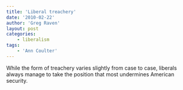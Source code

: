 ```yaml
---
title: 'Liberal treachery'
date: '2010-02-22'
author: 'Greg Raven'
layout: post
categories:
    - liberalism
tags:
    - 'Ann Coulter'
---
```


While the form of treachery varies slightly from case to case, liberals always manage to take the position that most undermines American security.
